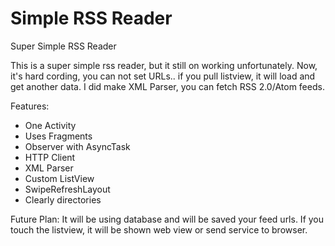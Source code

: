 # Simple RSS Reader

Super Simple RSS Reader

This is a super simple rss reader, but it still on working unfortunately.
Now, it's hard cording, you can not set URLs..
if you pull listview, it will load and get another data.
I did make XML Parser, you can fetch RSS 2.0/Atom feeds.

Features:
- One Activity
- Uses Fragments
- Observer with AsyncTask
- HTTP Client
- XML Parser
- Custom ListView
- SwipeRefreshLayout
- Clearly directories

Future Plan:
It will be using database and will be saved your feed urls.
If you touch the listview, it will be shown web view or send service to browser.
